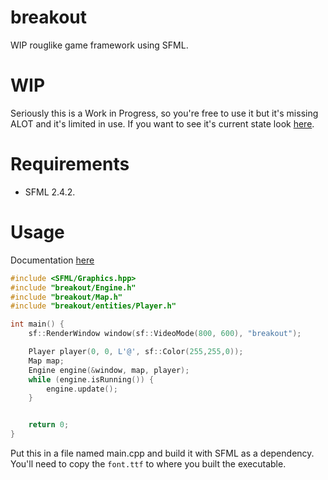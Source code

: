 # breakout
WIP rouglike game framework using SFML.

# WIP
Seriously this is a Work in Progress, so you're free to use it but it's missing ALOT and it's limited in use.
If you want to see it's current state look <a href="https://github.com/Beefywhale/breakout/releases">here</a>.

# Requirements
* SFML 2.4.2.

# Usage
Documentation <a href="http://beefywhale.tk/breakout/documentation/html/annotated.html">here</a>

```cpp
#include <SFML/Graphics.hpp>
#include "breakout/Engine.h"
#include "breakout/Map.h"
#include "breakout/entities/Player.h"

int main() {
    sf::RenderWindow window(sf::VideoMode(800, 600), "breakout");

    Player player(0, 0, L'@', sf::Color(255,255,0));
    Map map;
    Engine engine(&window, map, player);
    while (engine.isRunning()) {
        engine.update();
    }


    return 0;
}
```
Put this in a file named main.cpp and build it with SFML as a dependency. You'll need to copy the `font.ttf` to where you built the executable.
